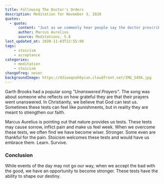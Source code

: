 ```yaml
---
title: Following The Doctor's Orders
description: Meditation for November 3, 2020
quotes: 
  - quote:
      content: "Just as we commonly hear people say the doctor prescribed someone particular riding exercises, or ice baths, or walking without shoes, we should in the same way say that nature prescribed someone to be diseased, or disabled, or to suffer any kind of impairment. In the case of the doctor, prescribed means something ordered to help aid someone's healing. But in the case of nature, it means that what happens to each of us is ordered to help aid our destiny."
      author: Marcus Aurelius
      source: Meditations, 5.8
last_updated_at: 2020-11-03T22:55:00
tags:
    - stoicism
    - acceptance
categories:
    - meditation
    - stoicism
changeFreq: never
backgroundImage: https://d3iwoqnah6ycun.cloudfront.net/IMG_5456.jpg
---
```


Garth Brooks had a popular song *"Unanswered Prayers"*. The song was about someone who reflects on how grateful they are
that their prayers went unanswered. In Christianity, we believe that God can test us. Sometimes these tests can feel 
like punishments, but in reality they are meant to strengthen our faith.

Marcus Aurelius is pointing out that nature provides us tests. These tests may cause sorrow, inflict pain and make us 
feel week. When we overcome these tests, we often find we have become wiser. Stronger. Some even are thankful for the 
pain. Stoicism welcomes these tests and would have us embrace them. Learn. Survive.

### Conclusion

While events of the day may not go our way, when we accept the bad with the good, we have an opportunity to become 
stronger. These tests have the ability to shape our destiny.
